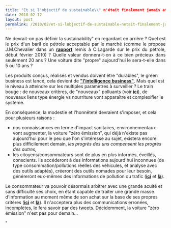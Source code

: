 ```yaml
---
title: "Et si l'objectif de sustainable\\" n'était finalement jamais atteint ?\"
date: 2010-02-12
layout: post
permalink: /2010/02/et-si-lobjectif-de-sustainable-netait-finalement-jamais-atteint.html
---
```


<p style="text-align: justify">Ne devrait-on pas définir la sustainability" en regardant en arrière ? Quel est le prix d'un baril de pétrole acceptable par le marché (comme le propose J.M.Chevalier dans un <strong><span style=""text-decoration: underline""><a href=""http://www.economie.gouv.fr/services/rap10/100211rapchevalier.pdf"" target=""_blank"">rapport</a></span></strong> remis à C.Lagarde sur le prix du pétrole, début février 2010) ? Quelle valeur donnera-t-on à ce bien précieux dans seulement 20 ans ? Une voiture dite "propre" aujourd'hui le sera-t-elle dans 5 ou 10 ans ?</p> <p style=""text-align: justify"">Les produits conçus, réalisés et vendus doivent être "durables", le green business est lancé, cela devient de <a href=""http://www.ethicalcorp.com/#EC-left"" target=""_blank"" title=""un exemple ...""><strong>"l'intelligence business"</strong></a>. Mais quel est le niveau à atteindre sur les multiples paramètres à surveiller ? Le train bouge : de nouveaux critères, de "nouveaux" polluants (voir <strong><span style=""text-decoration: underline""><a href=""/2010/02/health-impact-of-traffic-pollution.html"" target=""_blank"">ici</a></span></strong>), de nouveaux liens type énergie vs nourriture vont apparaître et complexifier le système. </p> <p style=""text-align: justify""> </p>  <!--more-->  <p style=""text-align: justify"">En conséquence, la modestie et l'honnêteté devraient s'imposer, et cela pour plusieurs raisons :</p> <ul> <li id=""""> <div style=""text-align: justify"">nos connaissances en terme d'impact sanitaires, environnementaux vont augmenter, la voiture "zéro émission", qui déjà n'existe pas aujourd'hui pour le peu que l'on s'intéresse au sujet, existera encore plus difficilement demain, <em>les progrès des uns compensent les progrès des autres,</em></div></li> <li> <div style=""text-align: justify"">les citoyens/consommateurs sont de plus en plus informés, éveillés, conscients. Ils accéderont à des informations aujourd'hui inconnues (de type consommation/pollutions réelles des véhicules, et analyse avec des outils adaptés), créeront des outils nomades pour leur besoin, généreront eux-mêmes des informations de pollution ou trafic (<strong><span style=""text-decoration: underline""><a href=""http://www.lamontreverte.org/"" target=""_blank"">ici</a></span></strong> et <strong><span style=""text-decoration: underline""><a href=""http://www.routes.tomtom.com"" target=""_blank"">là</a></span></strong>). </div></li> </ul> <p style=""text-align: justify"">Le consommateur va pouvoir désormais arbitrer avec une grande acuité et sans difficulté ses choix, en étant capable de traiter une grande masse d'information au moment même de son achat sur la base de ses propres critères (<strong><span style=""text-decoration: underline""><a href=""/2010/01/quand-viendra-lheure-de-la-connaissance-des-emissions-reelles.html"" target=""_blank"">ici</a></span></strong> et <strong><span style=""text-decoration: underline""><a href=""/2010/01/le-telephone-te-guidera.html"" target=""_blank"">là</a></span></strong>). Il n'acceptera plus des communications erronées, incomplètes, le fera savoir par des tweets. Décidemment, la voiture "zéro émission" n'est pas pour demain...</p>"